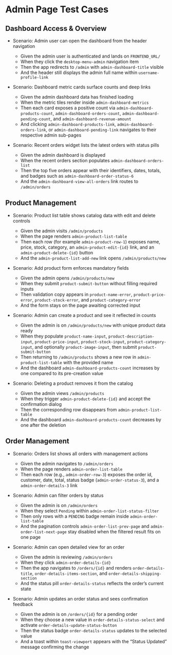 # Admin Page Test Cases

## Dashboard Access & Overview
- Scenario: Admin user can open the dashboard from the header navigation
  - Given the admin user is authenticated and lands on `FRONTEND_URL/`
  - When they click the `desktop-menu-admin` navigation item
  - Then the app redirects to `/admin` with `admin-dashboard-title` visible
  - And the header still displays the admin full name within `username-profile-link`

- Scenario: Dashboard metric cards surface counts and deep links
  - Given the admin dashboard data has finished loading
  - When the metric tiles render inside `admin-dashboard-metrics`
  - Then each card exposes a positive count via `admin-dashboard-products-count`, `admin-dashboard-orders-count`, `admin-dashboard-pending-count`, and `admin-dashboard-revenue-amount`
  - And clicking `admin-dashboard-products-link`, `admin-dashboard-orders-link`, or `admin-dashboard-pending-link` navigates to their respective admin sub-pages

- Scenario: Recent orders widget lists the latest orders with status pills
  - Given the admin dashboard is displayed
  - When the recent orders section populates `admin-dashboard-orders-list`
  - Then the top five orders appear with their identifiers, dates, totals, and badges such as `admin-dashboard-order-status-6`
  - And the `admin-dashboard-view-all-orders` link routes to `/admin/orders`

## Product Management
- Scenario: Product list table shows catalog data with edit and delete controls
  - Given the admin visits `/admin/products`
  - When the page renders `admin-product-list-table`
  - Then each row (for example `admin-product-row-1`) exposes name, price, stock, category, an `admin-product-edit-{id}` link, and an `admin-product-delete-{id}` button
  - And the `admin-product-list-add-new` link opens `/admin/products/new`

- Scenario: Add product form enforces mandatory fields
  - Given the admin opens `/admin/products/new`
  - When they submit `product-submit-button` without filling required inputs
  - Then validation copy appears in `product-name-error`, `product-price-error`, `product-stock-error`, and `product-category-error`
  - And the form stays on the page awaiting corrected input

- Scenario: Admin can create a product and see it reflected in counts
  - Given the admin is on `/admin/products/new` with unique product data ready
  - When they populate `product-name-input`, `product-description-input`, `product-price-input`, `product-stock-input`, `product-category-input`, and optionally `product-image-input`, then submit `product-submit-button`
  - Then returning to `/admin/products` shows a new row in `admin-product-list-table` with the provided name
  - And the dashboard `admin-dashboard-products-count` increases by one compared to its pre-creation value

- Scenario: Deleting a product removes it from the catalog
  - Given the admin views `/admin/products`
  - When they trigger `admin-product-delete-{id}` and accept the confirmation dialog
  - Then the corresponding row disappears from `admin-product-list-table`
  - And the dashboard `admin-dashboard-products-count` decreases by one after the deletion

## Order Management
- Scenario: Orders list shows all orders with management actions
  - Given the admin navigates to `/admin/orders`
  - When the page renders `admin-order-list-table`
  - Then each row (e.g., `admin-order-row-3`) exposes the order id, customer, date, total, status badge (`admin-order-status-3`), and a `admin-order-details-3` link

- Scenario: Admin can filter orders by status
  - Given the admin is on `/admin/orders`
  - When they select `Pending` within `admin-order-list-status-filter`
  - Then only rows with a `PENDING` badge remain inside `admin-order-list-table`
  - And the pagination controls `admin-order-list-prev-page` and `admin-order-list-next-page` stay disabled when the filtered result fits on one page

- Scenario: Admin can open detailed view for an order
  - Given the admin is reviewing `/admin/orders`
  - When they click `admin-order-details-{id}`
  - Then the app navigates to `/orders/{id}` and renders `order-details-title`, `order-details-items-section`, and `order-details-shipping-section`
  - And the status pill `order-details-status` reflects the order’s current state

- Scenario: Admin updates an order status and sees confirmation feedback
  - Given the admin is on `/orders/{id}` for a pending order
  - When they choose a new value in `order-details-status-select` and activate `order-details-update-status-button`
  - Then the status badge `order-details-status` updates to the selected value
  - And a toast within `toast-viewport` appears with the “Status Updated” message confirming the change
